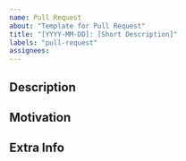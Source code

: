 ```yaml
---
name: Pull Request
about: "Template for Pull Request"
title: "[YYYY-MM-DD]: [Short Description]"
labels: "pull-request"
assignees:
---
```


<!-- 🙌 Thanks for your contributing 🎉 -->

## Description

<!-- ✍️ Summarize your changes in one or two short sentences -->

## Motivation

<!-- ❓ Why are you making these changes and how do they help -->

## Extra Info

<!-- 🐛 If this fully resolves a GitHub issue, use "Fixes:   #123" -->
<!-- 👉 Highlight other related pull requests, use "Relates: #123" -->
<!-- ❗ If another PRs should be merged first, use "Depends: #123" -->

<!-- 🔗 Link to notes, bug trackers, source control, or more infos -->
<!-- 👷‍ After submitting, go to check the build status of your PRs -->
